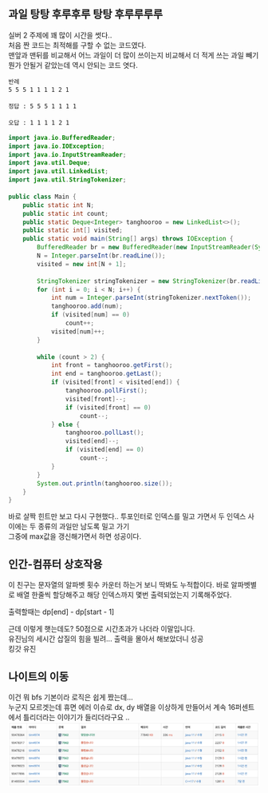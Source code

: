 ## 과일 탕탕 후루후루 탕탕 후루루루루

실버 2 주제에 꽤 많이 시간을 썻다.. \
처음 짠 코드는 최적해를 구할 수 없는 코드였다. \
맨앞과 맨뒤를 비교해서 어느 과일이 더 많이 쓰이는지 비교해서 더 적게 쓰는 과일 빼기 \
뭔가 안될거 같았는데 역시 안되는 코드 엿다. 
```
반례
5 5 5 1 1 1 1 2 1

정답 : 5 5 5 1 1 1 1

오답 : 1 1 1 1 2 1
```

```java
import java.io.BufferedReader;
import java.io.IOException;
import java.io.InputStreamReader;
import java.util.Deque;
import java.util.LinkedList;
import java.util.StringTokenizer;

public class Main {
    public static int N;
    public static int count;
    public static Deque<Integer> tanghooroo = new LinkedList<>();
    public static int[] visited;
    public static void main(String[] args) throws IOException {
        BufferedReader br = new BufferedReader(new InputStreamReader(System.in));
        N = Integer.parseInt(br.readLine());
        visited = new int[N + 1];

        StringTokenizer stringTokenizer = new StringTokenizer(br.readLine(), " ");
        for (int i = 0; i < N; i++) {
            int num = Integer.parseInt(stringTokenizer.nextToken());
            tanghooroo.add(num);
            if (visited[num] == 0)
                count++;
            visited[num]++;
        }

        while (count > 2) {
            int front = tanghooroo.getFirst();
            int end = tanghooroo.getLast();
            if (visited[front] < visited[end]) {
                tanghooroo.pollFirst();
                visited[front]--;
                if (visited[front] == 0)
                    count--;
            } else {
                tanghooroo.pollLast();
                visited[end]--;
                if (visited[end] == 0)
                    count--;
            }
        }
        System.out.println(tanghooroo.size());
    }
}

```
바로 살짝 힌트만 보고 다시 구현했다.. 투포인터로 인덱스를 밀고 가면서 두 인덱스 사이에는 두 종류의 과일만 남도록 밀고 가기\
그중에 max값을 갱신해가면서 하면 성공이다.

## 인간-컴퓨터 상호작용

이 친구는 문자열의 알파벳 횟수 카운터 하는거 보니 딱봐도 누적합이다.
바로 알파벳별로 배열 한줄씩 할당해주고 해당 인덱스까지 몇번 출력되었는지 기록해주었다.

출력할때는 dp[end] - dp[start - 1]

근데 이렇게 햇는데도? 50점으로 시간초과가 나더라 이말입니다.\
유진님의 세시간 삽질의 힘을 빌려... 출력을 몰아서 해보았더니 성공\
킹갓 유진

## 나이트의 이동
이건 뭐 bfs 기본이라 로직은 쉽게 짰는데... \
누군지 모르겟는데 휴면 에러 이슈로 dx, dy 배열을 이상하게 만들어서 계속 16퍼센트에서 틀리더라는 이야기가 들리더라구요 ..\
![스크린샷 2025-02-24 오전 1.27.16.png](%EC%8A%A4%ED%81%AC%EB%A6%B0%EC%83%B7%202025-02-24%20%EC%98%A4%EC%A0%84%201.27.16.png)
